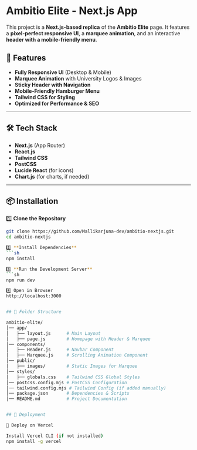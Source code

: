 # Ambitio Elite - Next.js App

This project is a **Next.js-based replica** of the **Ambitio Elite** page. It features a **pixel-perfect responsive UI**, a **marquee animation**, and an interactive **header with a mobile-friendly menu**.

## 🚀 Features
- **Fully Responsive UI** (Desktop & Mobile)
- **Marquee Animation** with University Logos & Images
- **Sticky Header with Navigation**
- **Mobile-Friendly Hamburger Menu**
- **Tailwind CSS for Styling**
- **Optimized for Performance & SEO**

---

## 🛠️ Tech Stack
- **Next.js** (App Router)
- **React.js**
- **Tailwind CSS**
- **PostCSS**
- **Lucide React** (for icons)
- **Chart.js** (for charts, if needed)

---

## 📦 Installation

1️⃣ **Clone the Repository**
```sh
git clone https://github.com/Mallikarjuna-dev/ambitio-nextjs.git
cd ambitio-nextjs

2️⃣ **Install Dependencies**
```sh
npm install

3️⃣ **Run the Development Server**
```sh
npm run dev

4️⃣ Open in Browser
http://localhost:3000


## 📂 Folder Structure

ambitio-elite/
│── app/
│   ├── layout.js      # Main Layout
│   ├── page.js        # Homepage with Header & Marquee
│── components/
│   ├── Header.js      # Navbar Component
│   ├── Marquee.js     # Scrolling Animation Component
│── public/
│   ├── images/        # Static Images for Marquee
│── styles/
│   ├── globals.css    # Tailwind CSS Global Styles
│── postcss.config.mjs # PostCSS Configuration
│── tailwind.config.mjs # Tailwind Config (if added manually)
│── package.json       # Dependencies & Scripts
│── README.md          # Project Documentation


## 🚀 Deployment

🔹 Deploy on Vercel

Install Vercel CLI (if not installed)
npm install -g vercel


